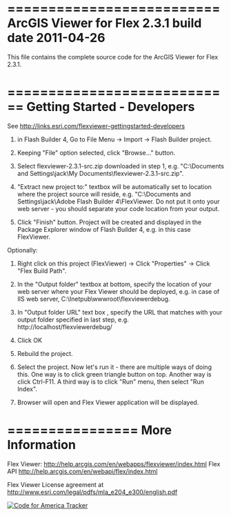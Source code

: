 ==========================
ArcGIS Viewer for Flex 2.3.1
build date 2011-04-26
==========================

This file contains the complete source code for the ArcGIS Viewer for Flex 2.3.1.

============================
Getting Started - Developers
============================

See http://links.esri.com/flexviewer-gettingstarted-developers

1. in Flash Builder 4, Go to File Menu -> Import -> Flash Builder project.

2. Keeping "File" option selected, click "Browse..." button.

3. Select flexviewer-2.3.1-src.zip downloaded in step 1, e.g. "C:\Documents and Settings\jack\My Documents\flexviewer-2.3.1-src.zip".

4. "Extract new project to:" textbox will be automatically set to location where the project source will reside,
    e.g. "C:\Documents and Settings\jack\Adobe Flash Builder 4\FlexViewer.
    Do not put it onto your web server - you should separate your code location from your output.

5. Click "Finish" button. Project will be created and displayed in the Package Explorer window of Flash Builder 4, e.g. in this case FlexViewer.


Optionally:

1. Right click on this project (FlexViewer) -> Click "Properties" -> Click "Flex Build Path".

2. In the "Output folder" textbox at bottom, specify the location of your web server where your
    Flex Viewer should be deployed, e.g. in case of IIS web server, C:\Inetpub\wwwroot\flexviewerdebug.

3. In "Output folder URL" text box , specify the URL that matches with your output folder specified
    in last step, e.g. http://localhost/flexviewerdebug/

4. Click OK

5. Rebuild the project.

6. Select the project. Now let's run it - there are multiple ways of doing this.
    One way is to click green triangle button on top.
    Another way is click Ctrl-F11.
    A third way is to click "Run" menu, then select "Run Index".

7. Browser will open and Flex Viewer application will be displayed.


================
More Information
================

Flex Viewer: http://help.arcgis.com/en/webapps/flexviewer/index.html
Flex API http://help.arcgis.com/en/webapi/flex/index.html

Flex Viewer License agreement at http://www.esri.com/legal/pdfs/mla_e204_e300/english.pdf

[![Code for America Tracker](http://stats.codeforamerica.org/codeforamerica/solarboston.png)](http://stats.codeforamerica.org/projects/solarboston)
